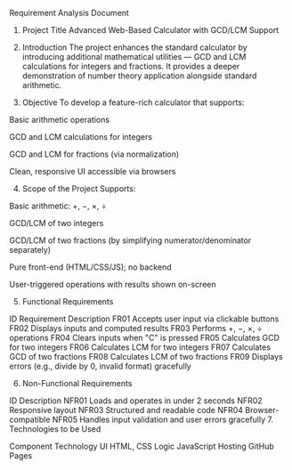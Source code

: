 Requirement Analysis Document


1. Project Title
Advanced Web-Based Calculator with GCD/LCM Support

2. Introduction
The project enhances the standard calculator by introducing additional mathematical utilities — GCD and LCM calculations for integers and fractions. It provides a deeper demonstration of number theory application alongside standard arithmetic.

3. Objective
To develop a feature-rich calculator that supports:

Basic arithmetic operations

GCD and LCM calculations for integers

GCD and LCM for fractions (via normalization)

Clean, responsive UI accessible via browsers

4. Scope of the Project
Supports:

Basic arithmetic: +, −, ×, ÷

GCD/LCM of two integers

GCD/LCM of two fractions (by simplifying numerator/denominator separately)

Pure front-end (HTML/CSS/JS); no backend

User-triggered operations with results shown on-screen

5. Functional Requirements

ID			Requirement Description
FR01	Accepts user input via clickable buttons
FR02	Displays inputs and computed results
FR03	Performs +, −, ×, ÷ operations
FR04	Clears inputs when "C" is pressed
FR05	Calculates GCD for two integers
FR06	Calculates LCM for two integers
FR07	Calculates GCD of two fractions
FR08	Calculates LCM of two fractions
FR09	Displays errors (e.g., divide by 0, invalid format) gracefully




6. Non-Functional Requirements

ID		Description
NFR01	Loads and operates in under 2 seconds
NFR02	Responsive layout
NFR03	Structured and readable code
NFR04	Browser-compatible
NFR05	Handles input validation and user errors gracefully
7. Technologies to be Used

Component	Technology
UI			HTML, CSS
Logic		JavaScript
Hosting		GitHub Pages